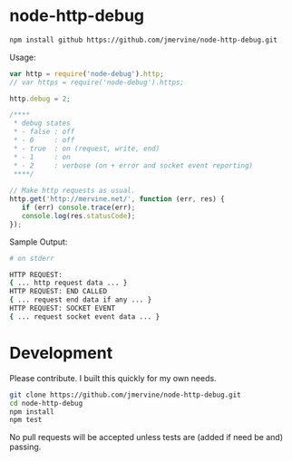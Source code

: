 # node-http-debug

``` sh
npm install github https://github.com/jmervine/node-http-debug.git
```

Usage:

``` javascript
var http = require('node-debug').http;
// var https = require('node-debug').https;

http.debug = 2;

/****
 * debug states
 * - false : off
 * - 0     : off
 * - true  : on (request, write, end)
 * - 1     : on
 * - 2     : verbose (on + error and socket event reporting)
 ****/
 
// Make http requests as usual.
http.get('http://mervine.net/', function (err, res) {
   if (err) console.trace(err);
   console.log(res.statusCode);
});

```

Sample Output:
``` sh
# on stderr

HTTP REQUEST:
{ ... http request data ... }
HTTP REQUEST: END CALLED
{ ... request end data if any ... }
HTTP REQUEST: SOCKET EVENT
{ ... request socket event data ... }

```

# Development

Please contribute. I built this quickly for my own needs.

``` sh
git clone https://github.com/jmervine/node-http-debug.git
cd node-http-debug
npm install
npm test
```

No pull requests will be accepted unless tests are (added if need be and) passing.


